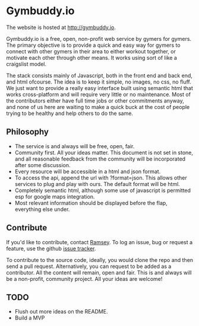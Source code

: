 Gymbuddy.io
===========

The website is hosted at http://gymbuddy.io.

Gymbuddy.io is a free, open, non-profit web service by gymers for gymers. The primary 
objective is to provide a quick and easy way for gymers to connect with 
other gymers in their area to either workout together, or motivate each other 
through other means. It works using sort of like a craigslist model.

The stack consists mainly of Javascript, both in the front end and back end, 
and html ofcourse. The idea is to keep it simple, no images, no css, no fluff. 
We just want to provide a really easy interface built using semantic html that 
works cross-platform and will require very little or no maintenance. Most of 
the contributors either have full time jobs or other commitments anyway, and
none of us here are waiting to make a quick buck at the cost of people trying 
to be healthy and help others to do the same.

Philosophy
----------

* The service is and always will be free, open, fair.
* Community first. All your ideas matter. This document is not set in stone, and all reasonable feedback from the community will be incorporated after some discussion.
* Every resource will be accessible in a html and json format.
* To access the api, append the url with ?format=json. This allows other services to plug and play with ours. The default format will be html.
* Completely semantic html, although some use of javascript is permitted esp for google maps integration.
* Most relevant information should be displayed before the flap, everything else under.

Contribute
----------

If you'd like to contribute, contact [Ramsey](mailto:ramseydsilva@gmail.com). To log an issue, bug or request a feature, use the github [issue tracker](https://github.com/ramseydsilva/gymbuddy/issues).

To contribute to the source code, ideally, you would clone the repo and then send a pull request. Alternatively, you can request to be added as a contributor. All the content will remain, open and fair. This is and always will
be a non-profit, community project. All your ideas are welcome!

TODO
----

* Flush out more ideas on the README.
* Build a MVP
